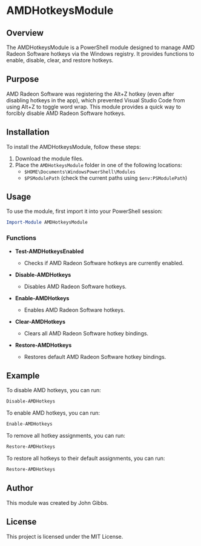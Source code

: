 # AMDHotkeysModule

## Overview

The AMDHotkeysModule is a PowerShell module designed to manage AMD Radeon Software hotkeys via the Windows registry. It provides functions to enable, disable, clear, and restore hotkeys.

## Purpose

AMD Radeon Software was registering the Alt+Z hotkey (even after disabling hotkeys in the app), which prevented Visual Studio Code from using Alt+Z to toggle word wrap. This module provides a quick way to forcibly disable AMD Radeon Software hotkeys.

## Installation

To install the AMDHotkeysModule, follow these steps:

1. Download the module files.
2. Place the `AMDHotkeysModule` folder in one of the following locations:
   - `$HOME\Documents\WindowsPowerShell\Modules`
   - `$PSModulePath` (check the current paths using `$env:PSModulePath`)

## Usage

To use the module, first import it into your PowerShell session:

```powershell
Import-Module AMDHotkeysModule
```

### Functions

- **Test-AMDHotkeysEnabled**
  - Checks if AMD Radeon Software hotkeys are currently enabled.

- **Disable-AMDHotkeys**
  - Disables AMD Radeon Software hotkeys.

- **Enable-AMDHotkeys**
  - Enables AMD Radeon Software hotkeys.

- **Clear-AMDHotkeys**
  - Clears all AMD Radeon Software hotkey bindings.

- **Restore-AMDHotkeys**
  - Restores default AMD Radeon Software hotkey bindings.

## Example

To disable AMD hotkeys, you can run:

```powershell
Disable-AMDHotkeys
```

To enable AMD hotkeys, you can run:

```powershell
Enable-AMDHotkeys
```

To remove all hotkey assignments, you can run:

```powershell
Restore-AMDHotkeys
```

To restore all hotkeys to their default assignments, you can run:

```powershell
Restore-AMDHotkeys
```

## Author

This module was created by John Gibbs.

## License

This project is licensed under the MIT License.
